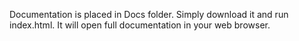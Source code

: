 Documentation is placed in Docs folder. Simply download it and run index.html.
It will open full documentation in your web browser.
